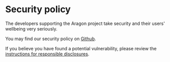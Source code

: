 # Security policy

The developers supporting the Aragon project take security and their users' wellbeing very seriously.

You may find our security policy on [Github](https://github.com/aragon/aragon-network-token/security).

If you believe you have found a potential vulnerability, please review the [instructions for responsible disclosures](https://wiki.aragon.org/association/security/#reporting).
